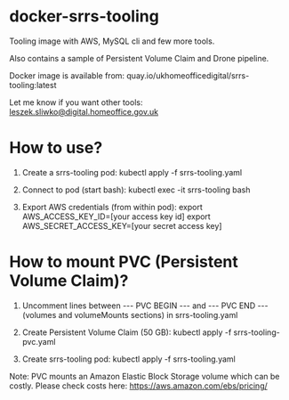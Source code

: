 # docker-srrs-tooling
Tooling image with AWS, MySQL cli and few more tools.

Also contains a sample of Persistent Volume Claim and Drone pipeline.

Docker image is available from:
quay.io/ukhomeofficedigital/srrs-tooling:latest

Let me know if you want other tools:
leszek.sliwko@digital.homeoffice.gov.uk


# How to use?
1) Create a srrs-tooling pod:
kubectl apply -f srrs-tooling.yaml

2) Connect to pod (start bash):
kubectl exec -it srrs-tooling bash

3) Export AWS credentials (from within pod):
export AWS_ACCESS_KEY_ID=[your access key id]
export AWS_SECRET_ACCESS_KEY=[your secret access key]


# How to mount PVC (Persistent Volume Claim)?
1) Uncomment lines between --- PVC BEGIN --- and --- PVC END --- (volumes and volumeMounts sections) in srrs-tooling.yaml

2) Create Persistent Volume Claim (50 GB):
kubectl apply -f srrs-tooling-pvc.yaml

3) Create srrs-tooling pod:
kubectl apply -f srrs-tooling.yaml

Note: PVC mounts an Amazon Elastic Block Storage volume which can be costly. Please check costs here:
https://aws.amazon.com/ebs/pricing/
